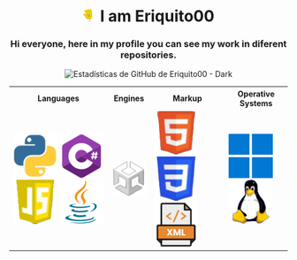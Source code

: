 <body>
  <h1 align="center"> <img src="https://raw.githubusercontent.com/Eriquito00/Eriquito00/main/gif/perfil.gif" alt="Inicio"> I am Eriquito00 </h1>
  <h3 align="center"> Hi everyone, here in my profile you can see my work in diferent repositories.</h3>
 
  <div align="center">
    <a>
        <img src="https://github-readme-stats.vercel.app/api?username=Eriquito00&show_icons=true&icon=github&theme=dark" alt="Estadísticas de GitHub de Eriquito00 - Dark" width="400">
    </a>
  </div>

<table align="center">
  <tr>
    <th>Languages</th>
    <th>Engines</th>
    <th>Markup</th>
    <th>Operative Systems</th>
  </tr>
  <tr>
    <td>
      <img src="https://raw.githubusercontent.com/Eriquito00/Eriquito00/main/img/python.png" alt="Python">
      <img src="https://raw.githubusercontent.com/Eriquito00/Eriquito00/main/img/c-sharp.png" alt="C#">
      <img src="https://raw.githubusercontent.com/Eriquito00/Eriquito00/main/img/js.png" alt="JS">
      <img src="https://raw.githubusercontent.com/Eriquito00/Eriquito00/main/img/java.png" alt="Java">
    </td>
    <td>
      <img src="https://raw.githubusercontent.com/Eriquito00/Eriquito00/main/img/unity.png" alt="Unity">
    </td>
    <td>
      <img src="https://raw.githubusercontent.com/Eriquito00/Eriquito00/main/img/html.png" alt="HTML">
      <img src="https://raw.githubusercontent.com/Eriquito00/Eriquito00/main/img/css.png" alt="CSS">
      <img src="https://raw.githubusercontent.com/Eriquito00/Eriquito00/main/img/xml.png" alt="XML">
    </td>
    <td>
      <img src="https://raw.githubusercontent.com/Eriquito00/Eriquito00/main/img/windows.png" alt="Windows">
      <img src="https://raw.githubusercontent.com/Eriquito00/Eriquito00/main/img/linux.png" alt="Linux">
    </td>
  </tr>
</table>
</body>
